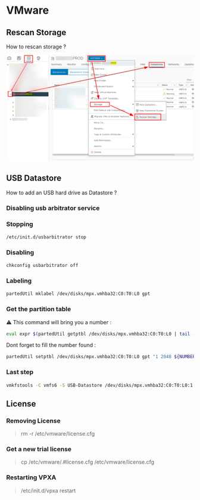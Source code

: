 # VMware

## Rescan Storage

How to rescan storage ?

![demo](img/vmware/pasted_image.png)

## USB Datastore

How to add an USB hard drive as Datastore ?

### Disabling usb arbitrator service

### Stopping

```bash
/etc/init.d/usbarbitrator stop
```

### Disabling

```bash
chkconfig usbarbitrator off
```

### Labeling

```bash
partedUtil mklabel /dev/disks/mpx.vmhba32:C0:T0:L0 gpt
```

### Get the partition table

⚠️ This command will bring you a number :

```bash
eval expr $(partedUtil getptbl /dev/disks/mpx.vmhba32:C0:T0:L0 | tail -1 | awk '{print $1 " \\* " $2 " \\* " $3}') - 1
```

Dont forget to fill the number found :

```bash
partedUtil setptbl /dev/disks/mpx.vmhba32:C0:T0:L0 gpt "1 2048 ${NUMBER} AA31E02A400F11DB9590000C2911D1B8 0"
```

### Last step

```bash
vmkfstools -C vmfs6 -S USB-Datastore /dev/disks/mpx.vmhba32:C0:T0:L0:1
```

## License

### Removing License

> rm -r /etc/vmware/license.cfg

### Get a new trial license

> cp /etc/vmware/.#license.cfg /etc/vmware/license.cfg

### Restarting VPXA

> /etc/init.d/vpxa restart
